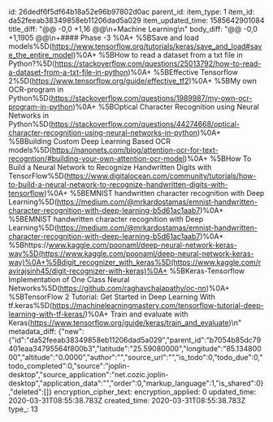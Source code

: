 id: 26dedf6f5df64b18a52e96b97802d0ac
parent_id: 
item_type: 1
item_id: da52feeab38349858eb11206dad5a029
item_updated_time: 1585642901084
title_diff: "@@ -0,0 +1,16 @@\n+Machine Learning\n"
body_diff: "@@ -0,0 +1,1905 @@\n+#### Phase -3 %0A+ %5BSave and load models%5D(https://www.tensorflow.org/tutorials/keras/save_and_load#save_the_entire_model)%0A+ %5BHow to read a dataset from a txt file in Python?%5D(https://stackoverflow.com/questions/25013792/how-to-read-a-dataset-from-a-txt-file-in-python)%0A+ %5BEffective Tensorflow 2%5D(https://www.tensorflow.org/guide/effective_tf2)%0A+ %5BMy own OCR-program in Python%5D(https://stackoverflow.com/questions/1989987/my-own-ocr-program-in-python)%0A+ %5BOptical Character Recognition using Neural Networks in Python%5D(https://stackoverflow.com/questions/44274668/optical-character-recognition-using-neural-networks-in-python)%0A+ %5BBuilding Custom Deep Learning Based OCR models%5D(https://nanonets.com/blog/attention-ocr-for-text-recogntion/#building-your-own-attention-ocr-model)%0A+ %5BHow To Build a Neural Network to Recognize Handwritten Digits with TensorFlow%5D(https://www.digitalocean.com/community/tutorials/how-to-build-a-neural-network-to-recognize-handwritten-digits-with-tensorflow)%0A+ %5BEMNIST handwritten character recognition with Deep Learning%5D(https://medium.com/@mrkardostamas/emnist-handwritten-character-recognition-with-deep-learning-b5d61ac1aab7)%0A+ %5BEMNIST handwritten character recognition with Deep Learning%5D(https://medium.com/@mrkardostamas/emnist-handwritten-character-recognition-with-deep-learning-b5d61ac1aab7)%0A+ %5Bhttps://www.kaggle.com/poonaml/deep-neural-network-keras-way%5D(https://www.kaggle.com/poonaml/deep-neural-network-keras-way)%0A+%5Bdigit_recognizer_with_keras%5D(https://www.kaggle.com/ravirajsinh45/digit-recognizer-with-keras)%0A+ %5BKeras-Tensorflow Implementation of One Class Neural Networks%5D(https://github.com/raghavchalapathy/oc-nn)%0A+ %5BTensorFlow 2 Tutorial: Get Started in Deep Learning With tf.keras%5D(https://machinelearningmastery.com/tensorflow-tutorial-deep-learning-with-tf-keras/)%0A+ Train and evaluate with Keras(https://www.tensorflow.org/guide/keras/train_and_evaluate)\n"
metadata_diff: {"new":{"id":"da52feeab38349858eb11206dad5a029","parent_id":"b7054b85dc79401eaa34795564f800b3","latitude":"25.59080000","longitude":"85.13480000","altitude":"0.0000","author":"","source_url":"","is_todo":0,"todo_due":0,"todo_completed":0,"source":"joplin-desktop","source_application":"net.cozic.joplin-desktop","application_data":"","order":0,"markup_language":1,"is_shared":0},"deleted":[]}
encryption_cipher_text: 
encryption_applied: 0
updated_time: 2020-03-31T08:55:38.783Z
created_time: 2020-03-31T08:55:38.783Z
type_: 13